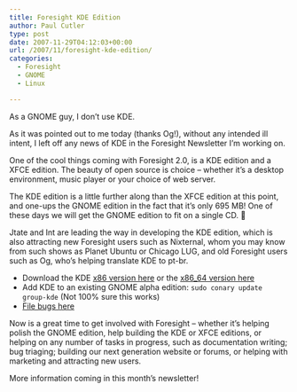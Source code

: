 ```yaml
---
title: Foresight KDE Edition
author: Paul Cutler
type: post
date: 2007-11-29T04:12:03+00:00
url: /2007/11/foresight-kde-edition/
categories:
  - Foresight
  - GNOME
  - Linux

---
```

As a GNOME guy, I don&#8217;t use KDE.

As it was pointed out to me today (thanks Og!), without any intended ill intent, I left off any news of KDE in the Foresight Newsletter I&#8217;m working on.

One of the cool things coming with Foresight 2.0, is a KDE edition and a XFCE edition. The beauty of open source is choice &#8211; whether it&#8217;s a desktop environment, music player or your choice of web server.

The KDE edition is a little further along than the XFCE edition at this point, and one-ups the GNOME edition in the fact that it&#8217;s only 695 MB! One of these days we will get the GNOME edition to fit on a single CD. 🙂

Jtate and Int are leading the way in developing the KDE edition, which is also attracting new Foresight users such as Nixternal, whom you may know from such shows as Planet Ubuntu or Chicago LUG, and old Foresight users such as Og, who&#8217;s helping translate KDE to pt-br.

  * Download the KDE [x86 version here][1] or the [x86_64 version here][2]
  * Add KDE to an existing GNOME alpha edition: `sudo conary update group-kde` (Not 100% sure this works)
  * [File bugs here][3]

Now is a great time to get involved with Foresight &#8211; whether it&#8217;s helping polish the GNOME edition, help building the KDE or XFCE editions, or helping on any number of tasks in progress, such as documentation writing; bug triaging; building our next generation website or forums, or helping with marketing and attracting new users.

More information coming in this month&#8217;s newsletter!

 [1]: http://www.rpath.org/rbuilder/project/foresight/build?id=13206
 [2]: http://www.rpath.org/rbuilder/project/foresight/build?id=13207
 [3]: http://issues.foresightlinux.org/browse/KDE
